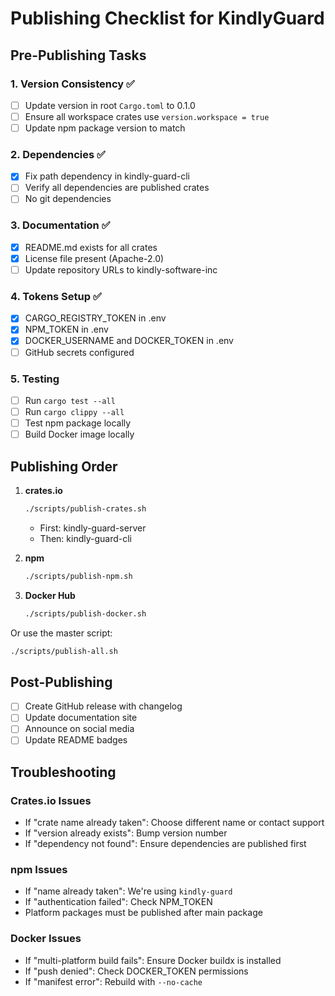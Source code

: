 # Publishing Checklist for KindlyGuard

## Pre-Publishing Tasks

### 1. Version Consistency ✅
- [ ] Update version in root `Cargo.toml` to 0.1.0
- [ ] Ensure all workspace crates use `version.workspace = true`
- [ ] Update npm package version to match

### 2. Dependencies ✅
- [x] Fix path dependency in kindly-guard-cli
- [ ] Verify all dependencies are published crates
- [ ] No git dependencies

### 3. Documentation ✅
- [x] README.md exists for all crates
- [x] License file present (Apache-2.0)
- [ ] Update repository URLs to kindly-software-inc

### 4. Tokens Setup ✅
- [x] CARGO_REGISTRY_TOKEN in .env
- [x] NPM_TOKEN in .env
- [x] DOCKER_USERNAME and DOCKER_TOKEN in .env
- [ ] GitHub secrets configured

### 5. Testing
- [ ] Run `cargo test --all`
- [ ] Run `cargo clippy --all`
- [ ] Test npm package locally
- [ ] Build Docker image locally

## Publishing Order

1. **crates.io**
   ```bash
   ./scripts/publish-crates.sh
   ```
   - First: kindly-guard-server
   - Then: kindly-guard-cli

2. **npm**
   ```bash
   ./scripts/publish-npm.sh
   ```

3. **Docker Hub**
   ```bash
   ./scripts/publish-docker.sh
   ```

Or use the master script:
```bash
./scripts/publish-all.sh
```

## Post-Publishing

- [ ] Create GitHub release with changelog
- [ ] Update documentation site
- [ ] Announce on social media
- [ ] Update README badges

## Troubleshooting

### Crates.io Issues
- If "crate name already taken": Choose different name or contact support
- If "version already exists": Bump version number
- If "dependency not found": Ensure dependencies are published first

### npm Issues
- If "name already taken": We're using `kindly-guard`
- If "authentication failed": Check NPM_TOKEN
- Platform packages must be published after main package

### Docker Issues
- If "multi-platform build fails": Ensure Docker buildx is installed
- If "push denied": Check DOCKER_TOKEN permissions
- If "manifest error": Rebuild with `--no-cache`